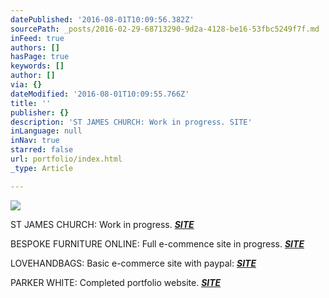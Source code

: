 ```yaml
---
datePublished: '2016-08-01T10:09:56.382Z'
sourcePath: _posts/2016-02-29-68713290-9d2a-4128-be16-53fbc5249f7f.md
inFeed: true
authors: []
hasPage: true
keywords: []
author: []
via: {}
dateModified: '2016-08-01T10:09:55.766Z'
title: ''
publisher: {}
description: 'ST JAMES CHURCH: Work in progress. SITE'
inLanguage: null
inNav: true
starred: false
url: portfolio/index.html
_type: Article

---
```

![](https://s3-us-west-2.amazonaws.com/the-grid-img/p/0b74003f09e89da618082ca71ad75e1584059f56.jpg)

ST JAMES CHURCH: Work in progress. _**[SITE][0]**_

BESPOKE FURNITURE ONLINE: Full e-commence site in progress. _**[SITE][1]**_

LOVEHANDBAGS: Basic e-commerce site with paypal: _**[SITE][2]**_

PARKER WHITE: Completed portfolio website. _**[SITE][3]**_

[0]: http://www.gordonsteel.co.uk/
[1]: http://www.bespokefurnitureonline.co.uk/
[2]: HTTP://WWW.LOVEHANDBAGS-UK.COM/
[3]: http://www.parkerwhite.co.uk/